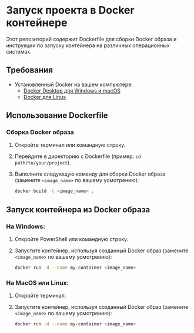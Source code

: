 # Запуск проекта в Docker контейнере

Этот репозиторий содержит Dockerfile для сборки Docker образа и инструкции по запуску контейнера на различных операционных системах.

## Требования

- Установленный Docker на вашем компьютере:
  - [Docker Desktop для Windows и macOS](https://www.docker.com/products/docker-desktop)
  - [Docker для Linux](https://docs.docker.com/engine/install/)

## Использование Dockerfile

### Сборка Docker образа

1. Откройте терминал или командную строку.

2. Перейдите в директорию с Dockerfile (пример: `cd path/to/your/project`).

3. Выполните следующую команду для сборки Docker образа (замените `<image_name>` по вашему усмотрению):

   ```bash
   docker build -t <image_name> .

## Запуск контейнера из Docker образа

### На Windows:

1. Откройте PowerShell или командную строку.

2. Запустите контейнер, используя созданный Docker образ (замените `<image_name>` по вашему усмотрению):
   
   ```bash
   docker run -d --name my-container <image_name>
   
### На MacOS или Linux:

1. Откройте терминал.

2. Запустите контейнер, используя созданный Docker образ (замените `<image_name>` по вашему усмотрению):
   
   ```bash
   docker run -d --name my-container <image_name>